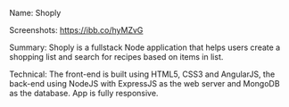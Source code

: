 Name: Shoply

Screenshots: https://ibb.co/hyMZvG

Summary: Shoply is a fullstack Node application that helps users create a shopping list and search for recipes based on items in list.

Technical: The front-end is built using HTML5, CSS3 and AngularJS, the back-end using NodeJS with ExpressJS as the web server and MongoDB as the database. App is fully responsive.